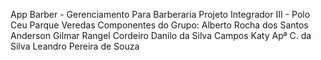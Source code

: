 App Barber - Gerenciamento Para Barberaria
Projeto Integrador III - Polo Ceu Parque Veredas
Componentes do Grupo:
Alberto Rocha dos Santos
 Anderson Gilmar Rangel Cordeiro
 Danilo da Silva Campos
 Katy Apª C. da Silva
Leandro Pereira de Souza

